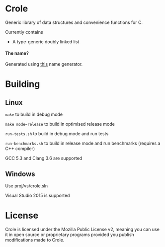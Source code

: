 # Crole
Generic library of data structures and convenience functions for C.

Currently contains
  * A type-generic doubly linked list

#### The name?
Generated using [this](http://mrsharpoblunto.github.io/foswig.js) name generator.

# Building

## Linux

`make` to build in debug mode

`make mode=release` to build in optimised release mode

`run-tests.sh` to build in debug mode and run tests

`run-benchmarks.sh` to build in release mode and run benchmarks (requires a C++ compiler)

GCC 5.3 and Clang 3.6 are supported

## Windows

Use proj/vs/crole.sln

Visual Studio 2015 is supported

# License
Crole is licensed under the Mozilla Public License v2, meaning you can use it in open source or proprietary programs provided you publish modifications made to Crole.

